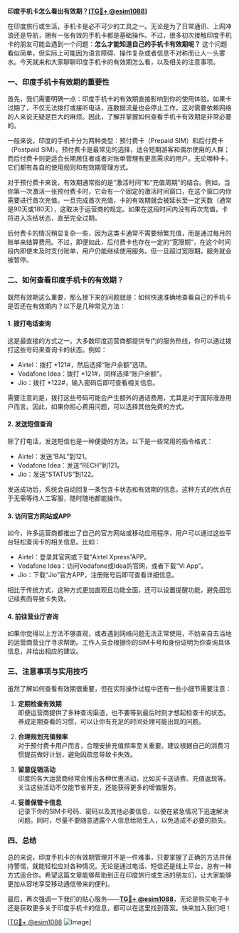 **印度手机卡怎么看出有效期？[[TG💪+ @esim1088](https://t.me/s/esim1088)]**

在印度旅行或生活，手机卡是必不可少的工具之一。无论是为了日常通讯、上网冲浪还是导航，拥有一张有效的手机卡都是基础操作。不过，很多初次接触印度手机卡的朋友可能会遇到一个问题：**怎么才能知道自己的手机卡有效期呢？** 这个问题看似简单，但实际上可能因为语言障碍、操作复杂或者信息不对称而让人一头雾水。今天就来和大家聊聊印度手机卡的有效期怎么看，以及相关的注意事项。

### 一、印度手机卡有效期的重要性

首先，我们需要明确一点：印度手机卡的有效期直接影响到你的使用体验。如果卡过期了，不仅无法拨打或接听电话，连数据流量也会停止工作，这对需要依赖网络的人来说无疑是巨大的麻烦。因此，了解并掌握如何查看手机卡有效期是非常必要的。

一般来说，印度的手机卡分为两种类型：预付费卡（Prepaid SIM）和后付费卡（Postpaid SIM）。预付费卡是最常见的选择，适合短期游客和偶尔使用的人群；而后付费卡则更适合长期居住者或者对账单管理有更高需求的用户。无论哪种卡，它们都有各自的使用规则和有效期管理方式。

对于预付费卡来说，有效期通常指的是“激活时间”和“充值周期”的结合。例如，当你第一次激活一张预付费卡时，它会有一个固定的激活时间窗口，在这个窗口内你需要进行首次充值。一旦完成首次充值，卡的有效期就会被延长至一定天数（通常是90天或180天），这取决于运营商的规定。如果在这段时间内没有再次充值，卡将进入冻结状态，直至完全过期。

后付费卡的情况稍显复杂一些，因为这类卡通常不需要频繁充值，而是通过每月的账单来结算费用。不过，即便如此，后付费卡也存在一定的“宽限期”，在这个时间段内即使未及时支付账单，用户仍能继续使用服务。但一旦超过宽限期，服务就会被暂停。

### 二、如何查看印度手机卡的有效期？

既然有效期这么重要，那么接下来的问题就是：如何快速准确地查看自己的手机卡是否还在有效期内？以下是几种常见方法：

#### 1. **拨打电话查询**
这是最直接的方式之一。大多数印度运营商都提供专门的服务热线，你可以通过拨打这些号码来查询卡的状态。例如：
- Airtel：拨打 *121#，然后选择“账户余额”选项。
- Vodafone Idea：拨打 *121#，同样选择“账户余额”。
- Jio：拨打 *122#，输入密码后即可查看相关信息。

需要注意的是，拨打这些号码可能会产生额外的通话费用，尤其是对于国际漫游用户而言。因此，如果你担心费用问题，可以选择其他免费的方式。

#### 2. **发送短信查询**
除了打电话，发送短信也是一种便捷的方法。以下是一些常用的指令格式：
- Airtel：发送“BAL”到121。
- Vodafone Idea：发送“RECH”到121。
- Jio：发送“STATUS”到122。

发送成功后，系统会自动回复一条包含卡状态和有效期的信息。这种方式的优点在于无需等待人工客服，随时随地都能操作。

#### 3. **访问官方网站或APP**
如今，许多运营商都推出了自己的官方网站或移动应用程序，用户可以通过这些平台轻松查询卡的相关信息。比如：
- Airtel：登录其官网或下载“Airtel Xpress”APP。
- Vodafone Idea：访问Vodafone或Idea的官网，或者下载“Vi App”。
- Jio：下载“Jio”官方APP，注册账号后即可查看详细信息。

相比于传统方式，这种方式更加直观且功能全面，还可以设置提醒功能，避免因忘记续费而导致卡失效。

#### 4. **前往营业厅咨询**
如果你觉得以上方法不够直观，或者遇到网络问题无法正常使用，不妨亲自去当地的运营商营业厅寻求帮助。工作人员会根据你的SIM卡号和身份证明为你查询具体信息，并给出相应的建议。

### 三、注意事项与实用技巧

虽然了解如何查看有效期很重要，但在实际操作过程中还有一些小细节需要注意：

1. **定期检查有效期**  
   即便运营商提供了多种查询渠道，也不要等到最后时刻才想起检查卡的状态。养成定期查看的习惯，可以让你有充足的时间处理可能出现的问题。

2. **合理规划充值频率**  
   对于预付费卡用户而言，合理安排充值频率至关重要。建议根据自己的消费习惯提前做好计划，避免因疏忽导致卡失效。

3. **留意促销活动**  
   印度的各大运营商经常会推出各种优惠活动，比如买卡送话费、充值返现等。关注这些活动不仅能节省开支，还能获得更多的增值服务。

4. **妥善保管卡信息**  
   记录下你的SIM卡号码、密码以及其他必要信息，以便在紧急情况下迅速解决问题。同时，尽量不要随意透露个人信息给陌生人，以免造成不必要的损失。

### 四、总结

总的来说，印度手机卡的有效期管理并不是一件难事，只要掌握了正确的方法并保持警惕，就能轻松应对各种情况。无论是通过电话、短信还是线上平台，总有一种方式适合你。希望这篇文章能够帮助到正在印度旅行或生活的朋友们，让大家能够更加从容地享受移动通信带来的便利。

最后，再次强调一下我们的贴心服务——**[TG💪+ @esim1088](https://t.me/s/esim1088)**，无论是购买电子卡还是获取更多关于印度手机卡的信息，都可以在这里找到答案。快来加入我们吧！

[[TG💪+ @esim1088](https://t.me/s/esim1088) ![Image](https://i.postimg.cc/4NQfJmqS/Snipaste-2025-05-13-00-14-12.png)]